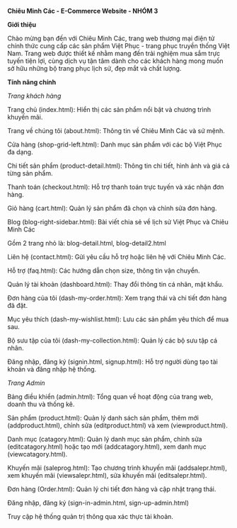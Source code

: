**Chiêu Minh Các - E-Commerce Website - NHÓM 3**

**Giới thiệu**

Chào mừng bạn đến với Chiêu Minh Các, trang web thương mại điện tử chính thức cung cấp các sản phẩm Việt Phục - trang phục truyền thống Việt Nam.
Trang web được thiết kế nhằm mang đến trải nghiệm mua sắm trực tuyến tiện lợi, cùng dịch vụ tận tâm dành cho các khách hàng mong muốn sở hữu những bộ trang phục lịch sử, đẹp mắt và chất lượng.

**Tính năng chính**

_Trang khách hàng_

Trang chủ (index.html): Hiển thị các sản phẩm nổi bật và chương trình khuyến mãi.

Trang về chúng tôi (about.html): Thông tin về Chiêu Minh Các và sứ mệnh.

Cửa hàng (shop-grid-left.html): Danh mục sản phẩm với các bộ Việt Phục đa dạng.

Chi tiết sản phẩm (product-detail.html): Thông tin chi tiết, hình ảnh và giá cả từng sản phẩm.

Thanh toán (checkout.html): Hỗ trợ thanh toán trực tuyến và xác nhận đơn hàng.

Giỏ hàng (cart.html): Quản lý sản phẩm đã chọn và chỉnh sửa đơn hàng.

Blog (blog-right-sidebar.html): Bài viết chia sẻ về lịch sử Việt Phục và Chiêu Minh Các

Gồm 2 trang nhỏ là: blog-detail.html, blog-detail2.html

Liên hệ (contact.html): Gửi yêu cầu hỗ trợ hoặc liên hệ với Chiêu Minh Các.

Hỗ trợ (faq.html): Các hướng dẫn chọn size, thông tin vận chuyển.

Quản lý tài khoản (dashboard.html): Thay đổi thông tin cá nhân, mật khẩu.

Đơn hàng của tôi (dash-my-order.html): Xem trạng thái và chi tiết đơn hàng đã đặt.

Mục yêu thích (dash-my-wishlist.html): Lưu các sản phẩm yêu thích để mua sau.

Bộ sưu tập của tôi (dash-my-collection.html): Quản lý các bộ sưu tập cá nhân.

Đăng nhập, đăng ký (signin.html, signup.html): Hỗ trợ người dùng tạo tài khoản và đăng nhập hệ thống.


_Trang Admin_

Bảng điều khiển (admin.html): Tổng quan về hoạt động của trang web, doanh thu và thống kê.

Sản phẩm (product.html): Quản lý danh sách sản phẩm, thêm mới (addproduct.html), chỉnh sửa (editproduct.html) và xem (viewproduct.html).

Danh mục (catagory.html): Quản lý danh mục sản phẩm, chỉnh sửa (editcatagory.html) hoặc tạo mới (addcatagory.html), xem danh mục (viewcatagory.html).

Khuyến mãi (saleprog.html): Tạo chương trình khuyến mãi (addsalepr.html), xem khuyến mãi (viewsalepr.html), sửa khuyến mãi (editsalepr.html).

Đơn hàng (Order.html): Quản lý chi tiết đơn hàng và cập nhật trạng thái.

Đăng nhập, đăng ký (sign-in-admin.html, sign-up-admin.html)

Truy cập hệ thống quản trị thông qua xác thực tài khoản.

